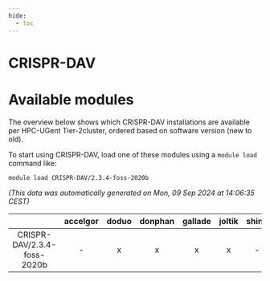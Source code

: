 ```yaml
---
hide:
  - toc
---
```


CRISPR-DAV
==========

# Available modules


The overview below shows which CRISPR-DAV installations are available per HPC-UGent Tier-2cluster, ordered based on software version (new to old).

To start using CRISPR-DAV, load one of these modules using a `module load` command like:

```shell
module load CRISPR-DAV/2.3.4-foss-2020b
```

*(This data was automatically generated on Mon, 09 Sep 2024 at 14:06:35 CEST)*  

| |accelgor|doduo|donphan|gallade|joltik|shinx|skitty|
| :---: | :---: | :---: | :---: | :---: | :---: | :---: | :---: |
|CRISPR-DAV/2.3.4-foss-2020b|-|x|x|x|x|-|-|
